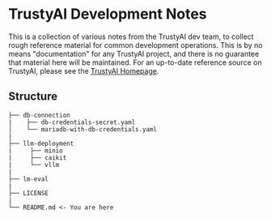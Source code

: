 # TrustyAI Development Notes

This is a collection of various notes from the TrustyAI dev team, to collect
rough reference material for common development operations. This is by no means
"documentation" for any TrustyAI project, and there is no guarantee that material here will be
maintained. For an up-to-date reference source on TrustyAI, please see the [TrustyAI Homepage](https://trustyai-explainability.github.io/trustyai-site/main/main.html).

## Structure

```
├── db-connection
|    ├── db-credentials-secret.yaml
│    └── mariadb-with-db-credentials.yaml
|
├── llm-deployment
|     ├── minio
|     ├── caikit
|     └── vllm
|
├── lm-eval
|
├── LICENSE
|
└── README.md <- You are here
```